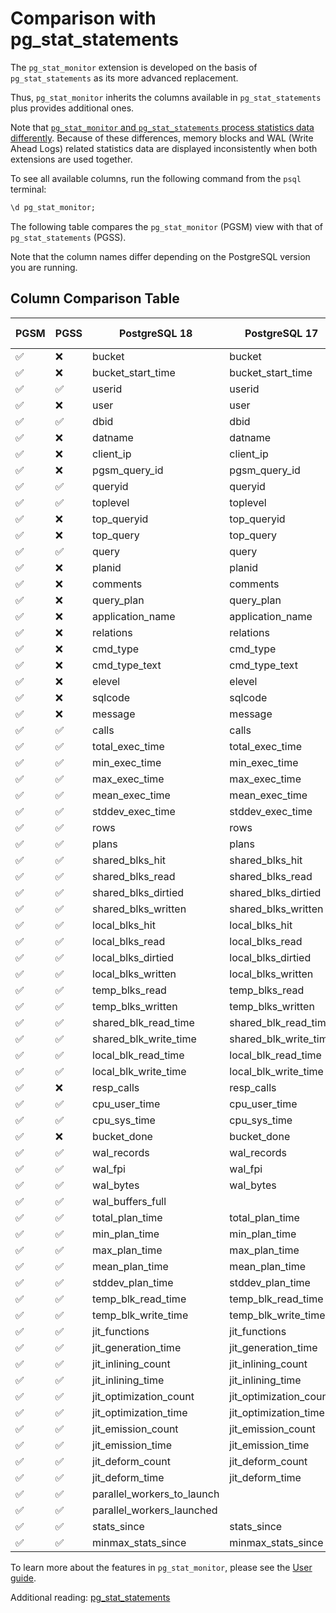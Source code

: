 # Comparison with pg_stat_statements 

The `pg_stat_monitor` extension is developed on the basis of `pg_stat_statements`  as its more advanced replacement.

Thus, `pg_stat_monitor` inherits the columns available in `pg_stat_statements` plus provides additional ones.

Note that [`pg_stat_monitor` and `pg_stat_statements` process statistics data differently](index.md#how-pg_stat_monitor-works). Because of these differences, memory blocks and WAL (Write Ahead Logs) related statistics data are displayed inconsistently when both extensions are used together. 


To see all available columns, run the following command from the `psql` terminal:

```sql
\d pg_stat_monitor;
```

The following table compares the `pg_stat_monitor` (PGSM) view with that of `pg_stat_statements` (PGSS).

Note that the column names differ depending on the PostgreSQL version you are running.


## Column Comparison Table

| PGSM                | PGSS                | PostgreSQL 18              | PostgreSQL 17         | PostgreSQL 15 - 16      | PostgreSQL 13 - 14      |
|---------------------|---------------------|----------------------------|-----------------------|-------------------------|-------------------------|
| :white_check_mark:  | :x:                 | bucket                     | bucket                | bucket                  | bucket                  |
| :white_check_mark:  | :x:                 | bucket_start_time          | bucket_start_time     | bucket_start_time       | bucket_start_time       |
| :white_check_mark:  | :white_check_mark:  | userid                     | userid                | userid                  | userid                  |
| :white_check_mark:  | :x:                 | user                       | user                  | user                    | username                |
| :white_check_mark:  | :white_check_mark:  | dbid                       | dbid                  | dbid                    | dbid                    |
| :white_check_mark:  | :x:                 | datname                    | datname               | datname                 | datname                 |
| :white_check_mark:  | :x:                 | client_ip                  | client_ip             | client_ip               | client_ip               |
| :white_check_mark:  | :x:                 | pgsm_query_id              | pgsm_query_id         | pgsm_query_id           | pgsm_query_id           |
| :white_check_mark:  | :white_check_mark:  | queryid                    | queryid               | queryid                 | queryid                 |
| :white_check_mark:  | :white_check_mark:  | toplevel                   | toplevel              | toplevel                | toplevel                |
| :white_check_mark:  | :x:                 | top_queryid                | top_queryid           | top_queryid             | top_queryid             |
| :white_check_mark:  | :x:                 | top_query                  | top_query             | top_query               | top_query               |
| :white_check_mark:  | :white_check_mark:  | query                      | query                 | query                   | query                   |
| :white_check_mark:  | :x:                 | planid                     | planid                | planid                  | planid                  |
| :white_check_mark:  | :x:                 | comments                   | comments              | comments                | comments                |
| :white_check_mark:  | :x:                 | query_plan                 | query_plan            | query_plan              | query_plan              |
| :white_check_mark:  | :x:                 | application_name           | application_name      | application_name        | application_name        |
| :white_check_mark:  | :x:                 | relations                  | relations             | relations               | relations               |
| :white_check_mark:  | :x:                 | cmd_type                   | cmd_type              | cmd_type                | cmd_type                |
| :white_check_mark:  | :x:                 | cmd_type_text              | cmd_type_text         | cmd_type_text           | cmd_type_text           |
| :white_check_mark:  | :x:                 | elevel                     | elevel                | elevel                  | elevel                  |
| :white_check_mark:  | :x:                 | sqlcode                    | sqlcode               | sqlcode                 | sqlcode                 |
| :white_check_mark:  | :x:                 | message                    | message               | message                 | message                 |
| :white_check_mark:  | :white_check_mark:  | calls                      | calls                 | calls                   | calls                   |
| :white_check_mark:  | :white_check_mark:  | total_exec_time            | total_exec_time       | total_exec_time         | total_exec_time         |
| :white_check_mark:  | :white_check_mark:  | min_exec_time              | min_exec_time         | min_exec_time           | min_exec_time           |
| :white_check_mark:  | :white_check_mark:  | max_exec_time              | max_exec_time         | max_exec_time           | max_exec_time           |
| :white_check_mark:  | :white_check_mark:  | mean_exec_time             | mean_exec_time        | mean_exec_time          | mean_exec_time          |
| :white_check_mark:  | :white_check_mark:  | stddev_exec_time           | stddev_exec_time      | stddev_exec_time        | stddev_exec_time        |
| :white_check_mark:  | :white_check_mark:  | rows                       | rows                  | rows                    | rows                    |
| :white_check_mark:  | :white_check_mark:  | plans                      | plans                 | plans                   | plans                   |
| :white_check_mark:  | :white_check_mark:  | shared_blks_hit            | shared_blks_hit       | shared_blks_hit         | shared_blks_hit         |
| :white_check_mark:  | :white_check_mark:  | shared_blks_read           | shared_blks_read      | shared_blks_read        | shared_blks_read        |
| :white_check_mark:  | :white_check_mark:  | shared_blks_dirtied        | shared_blks_dirtied   | shared_blks_dirtied     | shared_blks_dirtied     |
| :white_check_mark:  | :white_check_mark:  | shared_blks_written        | shared_blks_written   | shared_blks_written     | shared_blks_written     |
| :white_check_mark:  | :white_check_mark:  | local_blks_hit             | local_blks_hit        | local_blks_hit          | local_blks_hit          |
| :white_check_mark:  | :white_check_mark:  | local_blks_read            | local_blks_read       | local_blks_read         | local_blks_read         |
| :white_check_mark:  | :white_check_mark:  | local_blks_dirtied         | local_blks_dirtied    | local_blks_dirtied      | local_blks_dirtied      |
| :white_check_mark:  | :white_check_mark:  | local_blks_written         | local_blks_written    | local_blks_written      | local_blks_written      |
| :white_check_mark:  | :white_check_mark:  | temp_blks_read             | temp_blks_read        | temp_blks_read          | temp_blks_read          |
| :white_check_mark:  | :white_check_mark:  | temp_blks_written          | temp_blks_written     | temp_blks_written       | temp_blks_written       |
| :white_check_mark:  | :white_check_mark:  | shared_blk_read_time       | shared_blk_read_time  | blk_read_time           | blk_read_time           |
| :white_check_mark:  | :white_check_mark:  | shared_blk_write_time      | shared_blk_write_time | blk_write_time          | blk_write_time          |
| :white_check_mark:  | :white_check_mark:  | local_blk_read_time        | local_blk_read_time   |                         |                         |
| :white_check_mark:  | :white_check_mark:  | local_blk_write_time       | local_blk_write_time  |                         |                         |
| :white_check_mark:  | :x:                 | resp_calls                 | resp_calls            | resp_calls              | resp_calls              |
| :white_check_mark:  | :white_check_mark:  | cpu_user_time              | cpu_user_time         | cpu_user_time           | cpu_user_time           |
| :white_check_mark:  | :white_check_mark:  | cpu_sys_time               | cpu_sys_time          | cpu_sys_time            | cpu_sys_time            |
| :white_check_mark:  | :x:                 | bucket_done                | bucket_done           | bucket_done             | bucket_done             |
| :white_check_mark:  | :white_check_mark:  | wal_records                | wal_records           | wal_records             | wal_records             |
| :white_check_mark:  | :white_check_mark:  | wal_fpi                    | wal_fpi               | wal_fpi                 | wal_fpi                 |
| :white_check_mark:  | :white_check_mark:  | wal_bytes                  | wal_bytes             | wal_bytes               | wal_bytes               |
| :white_check_mark:  | :white_check_mark:  | wal_buffers_full           |                       |                         |                         |
| :white_check_mark:  | :white_check_mark:  | total_plan_time            | total_plan_time       | total_plan_time         | total_plan_time         |
| :white_check_mark:  | :white_check_mark:  | min_plan_time              | min_plan_time         | min_plan_time           | min_plan_time           |
| :white_check_mark:  | :white_check_mark:  | max_plan_time              | max_plan_time         | max_plan_time           | max_plan_time           |
| :white_check_mark:  | :white_check_mark:  | mean_plan_time             | mean_plan_time        | mean_plan_time          | mean_plan_time          |
| :white_check_mark:  | :white_check_mark:  | stddev_plan_time           | stddev_plan_time      | stddev_plan_time        | stddev_plan_time        |
| :white_check_mark:  | :white_check_mark:  | temp_blk_read_time         | temp_blk_read_time    | temp_blk_read_time      |                         |
| :white_check_mark:  | :white_check_mark:  | temp_blk_write_time        | temp_blk_write_time   | temp_blk_write_time     |                         |
| :white_check_mark:  | :white_check_mark:  | jit_functions              | jit_functions         | jit_functions           |                         |
| :white_check_mark:  | :white_check_mark:  | jit_generation_time        | jit_generation_time   | jit_generation_time     |                         |
| :white_check_mark:  | :white_check_mark:  | jit_inlining_count         | jit_inlining_count    | jit_inlining_count      |                         |
| :white_check_mark:  | :white_check_mark:  | jit_inlining_time          | jit_inlining_time     | jit_inlining_time       |                         |
| :white_check_mark:  | :white_check_mark:  | jit_optimization_count     | jit_optimization_count| jit_optimization_count  |                         |
| :white_check_mark:  | :white_check_mark:  | jit_optimization_time      | jit_optimization_time | jit_optimization_time   |                         |
| :white_check_mark:  | :white_check_mark:  | jit_emission_count         | jit_emission_count    | jit_emission_count      |                         |
| :white_check_mark:  | :white_check_mark:  | jit_emission_time          | jit_emission_time     | jit_emission_time       |                         |
| :white_check_mark:  | :white_check_mark:  | jit_deform_count           | jit_deform_count      |                         |                         |
| :white_check_mark:  | :white_check_mark:  | jit_deform_time            | jit_deform_time       |                         |                         |
| :white_check_mark:  | :white_check_mark:  | parallel_workers_to_launch |                       |                         |                         |
| :white_check_mark:  | :white_check_mark:  | parallel_workers_launched  |                       |                         |                         |
| :white_check_mark:  | :white_check_mark:  | stats_since                | stats_since           |                         |                         |
| :white_check_mark:  | :white_check_mark:  | minmax_stats_since         | minmax_stats_since    |                         |                         |


To learn more about the features in `pg_stat_monitor`, please see the [User guide](user_guide.md).


Additional reading: [pg_stat_statements](https://www.postgresql.org/docs/current/pgstatstatements.html)




[^1]: Available starting from PostgreSQL 14 and above
